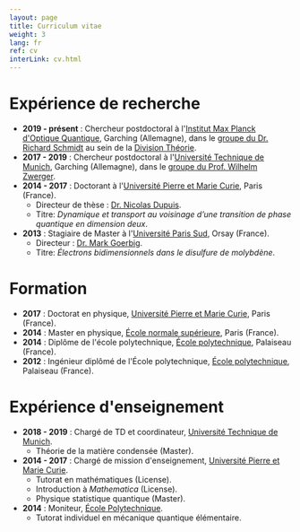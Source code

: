 ```yaml
---
layout: page
title: Curriculum vitae
weight: 3
lang: fr
ref: cv
interLink: cv.html
---
```


# Expérience de recherche


* **2019 - présent** : Chercheur postdoctoral à l'[Institut Max Planck d'Optique Quantique](https://www.mpq.mpg.de/en), Garching (Allemagne), dans le [groupe du Dr. Richard Schmidt](https://quantummatter.de) au sein de la [Division Théorie](http://www2.mpq.mpg.de/Theorygroup/CIRAC/index.html).
* **2017 - 2019** : Chercheur postdoctoral à l'[Université Technique de Munich](https://www.tum.de/nc/en/homepage/), Garching (Allemagne), dans le [groupe du Prof. Wilhelm Zwerger](http://einrichtungen.ph.tum.de/T34/).
* **2014 - 2017** : Doctorant à l'[Université Pierre et Marie Curie](https://www.sorbonne-universite.fr), Paris (France).
  + Directeur de thèse : [Dr. Nicolas Dupuis](https://www.lptmc.jussieu.fr/users/dupuis).
  + Titre: *Dynamique et transport au voisinage d’une transition de phase quantique en dimension deux*.
* **2013** : Stagiaire de Master à l'[Université Paris Sud](https://www.universite-paris-saclay.fr), Orsay (France).
  + Directeur : [Dr. Mark Goerbig](https://www.equipes.lps.u-psud.fr/GOERBIG/).
  + Titre: *Électrons bidimensionnels dans le disulfure de molybdène*. 

# Formation

* **2017** : Doctorat en physique, [Université Pierre et Marie Curie](https://www.sorbonne-universite.fr/), Paris (France).
* **2014** : Master en physique, [École normale supérieure](http://www.ens.fr/), Paris (France).
* **2014** : Diplôme de l'école polytechnique, [École polytechnique](http://www.polytechnique.edu/), Palaiseau (France).
* **2012** : Ingénieur diplômé de l'École polytechnique, [École polytechnique](http://www.polytechnique.edu/), Palaiseau (France).


# Expérience d'enseignement

* **2018 - 2019** : Chargé de TD et coordinateur, [Université Technique de Munich](https://www.tum.de/nc/en/homepage/).
  + Théorie de la matière condensée (Master). 
* **2014 - 2017** : Chargé de mission d'enseignement, [Université Pierre et Marie Curie](https://www.sorbonne-universite.fr/).
  + Tutorat en mathématiques (License).
  + Introduction à *Mathematica* (License).
  + Physique statistique quantique (Master).
* **2014** : Moniteur, [École Polytechnique](http://www.polytechnique.edu/).
  + Tutorat individuel en mécanique quantique élémentaire.